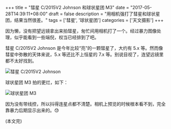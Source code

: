 +++
title = "彗星 C/2015V2 Johnson 和球状星团 M3"
date = "2017-05-28T14:39:11+08:00"
draft = false
description = "用相机强打了彗星和球状星团，结果当然很差。"
tags = ['彗星', '球状星团']
categories = ['天文摄影']
+++

因为懒，没有把望远镜拿出来拍彗星，匆忙间用相机打了一个。经过暴力图像处理，似乎能看到一些端倪，权当已经排到了吧。

<!--more-->

彗星 C/2015V2 Johnson 是今年比较“亮”的一颗彗星了，大约有 5.x 等。然而像彗星中弥散的天体来说，5.x 等还比不上恒星的 7.x 等。别说目视了，连望远镜里都不太好找到。

![彗星 C/2015V2 Johnson](/images/comet_c2015v2.jpg)

球状星团 M3 拍的更烂，如下：

![球状星团 M3](/images/globular_cluster_m3_170527.jpg)

因为没有带线控，所以抖得连星点都不清楚。相机上预览的时候根本看不到，完全靠暴力后期显示出来的。😓

(本文完)
